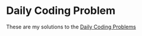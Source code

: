 Daily Coding Problem
====================

These are my solutions to the [Daily Coding Problems](https://www.dailycodingproblem.com/)